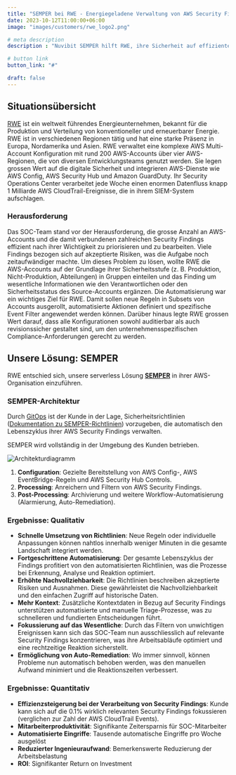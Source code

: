 ```yaml
---
title: "SEMPER bei RWE - Energiegeladene Verwaltung von AWS Security Findings"
date: 2023-10-12T11:00:00+06:00
image: "images/customers/rwe_logo2.png"

# meta description
description : "Nuvibit SEMPER hilft RWE, ihre Sicherheit auf effiziente Weise zu verwalten."

# button link
button_link: "#"

draft: false
---
```


## Situationsübersicht

[RWE](https://https://www.rwe.com//) ist ein weltweit führendes Energieunternehmen, bekannt für die Produktion und Verteilung von konventioneller und erneuerbarer Energie. RWE ist in verschiedenen Regionen tätig und hat eine starke Präsenz in Europa, Nordamerika und Asien.
RWE verwaltet eine komplexe AWS Multi-Account Konfiguration mit rund 200 AWS-Accounts über vier AWS-Regionen, die von diversen Entwicklungsteams genutzt werden. Sie legen grossen Wert auf die digitale Sicherheit und integrieren AWS-Dienste wie AWS Config, AWS Security Hub und Amazon GuardDuty. Ihr Security Operations Center verarbeitet jede Woche einen enormen Datenfluss knapp 1 Milliarde AWS CloudTrail-Ereignisse, die in ihrem SIEM-System aufschlagen.

### Herausforderung

Das SOC-Team stand vor der Herausforderung, die grosse Anzahl an AWS-Accounts und die damit verbundenen zahlreichen Security Findings effizient nach ihrer Wichtigkeit zu priorisieren und zu bearbeiten.
Viele Findings bezogen sich auf akzeptierte Risiken, was die Aufgabe noch zeitaufwändiger machte. Um dieses Problem zu lösen, wollte RWE die AWS-Accounts auf der Grundlage ihrer Sicherheitsstufe (z. B. Produktion, Nicht-Produktion, Abteilungen) in Gruppen einteilen und das Finding um wesentliche Informationen  wie den Verantwortlichen oder den Sicherheitsstatus des Source-Accounts ergänzen.
Die Automatisierung war ein wichtiges Ziel für RWE. Damit sollen neue Regeln in Subsets von Accounts ausgerollt, automatisierte Aktionen definiert und spezifische Event Filter angewendet werden können. Darüber hinaus legte RWE grossen Wert darauf, dass alle Konfigurationen sowohl auditierbar als auch revisionssicher gestaltet sind, um den unternehmensspezifischen Compliance-Anforderungen gerecht zu werden.

## Unsere Lösung: SEMPER

RWE entschied sich, unsere serverless Lösung **[SEMPER](/solutions/semper 'Produktseite!')** in ihrer AWS-Organisation einzuführen.

### SEMPER-Architektur

Durch [GitOps](faq/#gitops 'Was ist GitOps?') ist der Kunde in der Lage, Sicherheitsrichtlinien ([Dokumentation zu SEMPER-Richtlinien](https://github.com/nuvibit/semper-policy-repo-sample/wiki/10-SEMPER-Policies)) vorzugeben, die automatisch den Lebenszyklus ihrer AWS Security Findings verwalten.

SEMPER wird vollständig in der Umgebung des Kunden betrieben.

![Architekturdiagramm](images/solutions/SEMPER-Flow.png)

1. **Configuration**: Gezielte Bereitstellung von AWS Config-, AWS EventBridge-Regeln und AWS Security Hub Controls.
2. **Processing**: Anreichern und Filtern von AWS Security Findings.
3. **Post-Processing**: Archivierung und weitere Workflow-Automatisierung (Alarmierung, Auto-Remediation).

### Ergebnisse: Qualitativ

- **Schnelle Umsetzung von Richtlinien**: Neue Regeln oder individuelle Anpassungen können nahtlos innerhalb weniger Minuten in die gesamte Landschaft integriert werden.
- **Fortgeschrittene Automatisierung**: Der gesamte Lebenszyklus der Findings profitiert von den automatisierten Richtlinien, was die Prozesse bei Erkennung, Analyse und Reaktion optimiert.
- **Erhöhte Nachvollziehbarkeit**: Die Richtlinien beschreiben akzeptierte Risiken und Ausnahmen. Diese gewährleistet die Nachvollziehbarkeit und den einfachen Zugriff auf historische Daten.
- **Mehr Kontext**: Zusätzliche Kontextdaten in Bezug auf Security Findings unterstützen automatisierte und manuelle Triage-Prozesse, was zu schnelleren und fundierten Entscheidungen führt.
- **Fokussierung auf das Wesentliche**: Durch das Filtern von unwichtigen Ereignissen kann sich das SOC-Team nun ausschliesslich auf relevante Security Findings konzentrieren, was ihre Arbeitsabläufe optimiert und eine rechtzeitige Reaktion sicherstellt.
- **Ermöglichung von Auto-Remediation**: Wo immer sinnvoll, können Probleme nun automatisch behoben werden, was den manuellen Aufwand minimiert und die Reaktionszeiten verbessert.

### Ergebnisse: Quantitativ

- **Effizienzsteigerung bei der Verarbeitung von Security Findings**: Kunde kann sich auf die 0.1% wirklich relevanten Security Findings fokussieren (verglichen zur Zahl der AWS CloudTrail Events).
- **Mitarbeiterproduktivität**: Signifikante Zeitersparnis für SOC-Mitarbeiter
- **Automatisierte Eingriffe**: Tausende automatische Eingriffe pro Woche ausgelöst
- **Reduzierter Ingenieuraufwand**: Bemerkenswerte Reduzierung der Arbeitsbelastung
- **ROI**: Signifikanter Return on Investment
